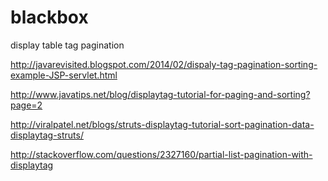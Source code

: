 # blackbox

display table tag pagination

http://javarevisited.blogspot.com/2014/02/dispaly-tag-pagination-sorting-example-JSP-servlet.html

http://www.javatips.net/blog/displaytag-tutorial-for-paging-and-sorting?page=2

http://viralpatel.net/blogs/struts-displaytag-tutorial-sort-pagination-data-displaytag-struts/


http://stackoverflow.com/questions/2327160/partial-list-pagination-with-displaytag
